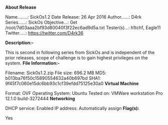 **About Release**

Name........: SickOs1.2
Date Release: 26 Apr 2016
Author......: D4rk
Series......: SickOs
Objective...: Get /root/7d03aaa2bf93d80040f3f22ec6ad9d5a.txt
Tester(s)...: h1tch1, Eagle11
Twitter.....: https://twitter.com/D4rk36

**Description:-**

This is second in following series from SickOs and is independent of the prior releases, scope of challenge is to gain highest privileges on the system.
**File Information:-**

Filename: Sick0s1.2.zip
File size: 696.2 MB
MD5: b013ba76f50c15890554632a40b697bd
SHA1: 9f45f7c060e15dc6bb93c1cf39efdd75125e30a0
**Virtual Machine**

Format: OVF
Operating System: Ubuntu
Tested on: VMWare workstation Pro 12.1.0 build-3272444
**Networking**

DHCP service: Enabled
IP address: Automatically assign
**Flag(s):**

Yes

